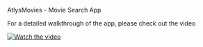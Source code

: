 AtlysMovies - Movie Search App

For a detailed walkthrough of the app, please check out the video


[![Watch the video](https://img.youtube.com/vi/WW9ExT3yElQ/maxresdefault.jpg)](https://youtu.be/WW9ExT3yElQ?si=LTclExHrWZbY0d3Y)


